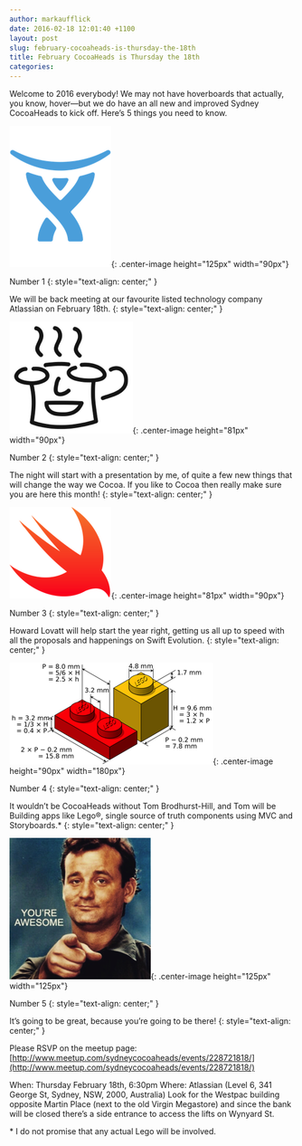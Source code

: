 ```yaml
---
author: markaufflick
date: 2016-02-18 12:01:40 +1100
layout: post
slug: february-cocoaheads-is-thursday-the-18th
title: February CocoaHeads is Thursday the 18th
categories:
---
```

Welcome to 2016 everybody! We may not have hoverboards that actually, you know, hover—but we do have an all new and improved Sydney CocoaHeads to kick off. Here’s 5 things you need to know.

![Atlassian](/assets/AtlassianLogo.png){: .center-image height="125px" width="90px"}

Number 1
{: style="text-align: center;" }

We will be back meeting at our favourite listed technology company Atlassian on February 18th.
{: style="text-align: center;" }

![CocoaHeads](/assets/CocoaHeads_white.png){: .center-image height="81px" width="90px"}

Number 2
{: style="text-align: center;" }

The night will start with a presentation by me, of quite a few new things that will change the way we Cocoa. If you like to Cocoa then really make sure you are here this month!
{: style="text-align: center;" }

![Swift](/assets/Swift_logo.png){: .center-image height="81px" width="90px"}

Number 3
{: style="text-align: center;" }

Howard Lovatt will help start the year right, getting us all up to speed with all the proposals and happenings on Swift Evolution.
{: style="text-align: center;" }

![Lego](/assets/Lego_dimensions.png){: .center-image height="90px" width="180px"}

Number 4
{: style="text-align: center;" }

It wouldn’t be CocoaHeads without Tom Brodhurst-Hill, and Tom will be Building apps like Lego®, single source of truth components using MVC and Storyboards.*
{: style="text-align: center;" }

![Bill](/assets/BillIsAwesome.png){: .center-image height="125px" width="125px"}

Number 5
{: style="text-align: center;" }

It’s going to be great, because you’re going to be there!
{: style="text-align: center;" }

Please RSVP on the meetup page: [http://www.meetup.com/sydneycocoaheads/events/228721818/](http://www.meetup.com/sydneycocoaheads/events/228721818/)

When: Thursday February 18th, 6:30pm
Where: Atlassian (Level 6, 341 George St, Sydney, NSW, 2000, Australia) Look for the Westpac building opposite Martin Place (next to the old Virgin Megastore) and since the bank will be closed there’s a side entrance to access the lifts on Wynyard St.

 

\* I do not promise that any actual Lego will be involved.

